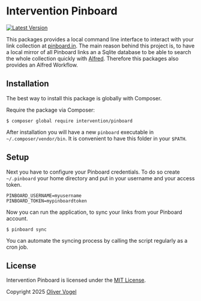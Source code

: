 # Intervention Pinboard

[![Latest Version](https://img.shields.io/packagist/v/intervention/pinboard.svg)](https://packagist.org/packages/intervention/pinboard)

This packages provides a local command line interface to interact with your link collection at [pinboard.in](https://pinboard.in/). The main reason behind this project is, to have a local mirror of all Pinboard links an a Sqlite database to be able to search the whole collection quickly with [Alfred](https://www.alfredapp.com). Therefore this packages also provides an Alfred Workflow.

## Installation

The best way to install this package is globally with Composer.

Require the package via Composer:

    $ composer global require intervention/pinboard

After installation you will have a new `pinboard` executable in `~/.composer/vendor/bin`. It is convenient to have this folder in your `$PATH`.

## Setup

Next you have to configure your Pinboard credentials. To do so create `~/.pinboard` your home directory and put in your username and your access token.

```
PINBOARD_USERNAME=myusername
PINBOARD_TOKEN=mypinboardtoken
```

Now you can run the application, to sync your links from your Pinboard account.

    $ pinboard sync

You can automate the syncing process by calling the script regularly as a cron job.

## License

Intervention Pinboard is licensed under the [MIT License](http://opensource.org/licenses/MIT).

Copyright 2025 [Oliver Vogel](https://intervention.io/)
